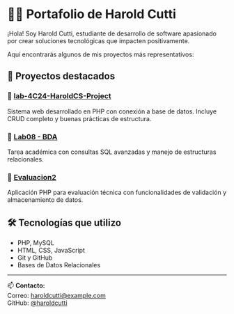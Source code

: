 # 👨‍💻 Portafolio de Harold Cutti

¡Hola! Soy Harold Cutti, estudiante de desarrollo de software apasionado por crear soluciones tecnológicas que impacten positivamente.

Aquí encontrarás algunos de mis proyectos más representativos:

## 🚀 Proyectos destacados

### 📌 [lab-4C24-HaroldCS-Project](https://github.com/haroldcutti/lab-4C24-HaroldCS-Project)
Sistema web desarrollado en PHP con conexión a base de datos. Incluye CRUD completo y buenas prácticas de estructura.

### 📌 [Lab08 - BDA](https://github.com/haroldcutti/Lab08)
Tarea académica con consultas SQL avanzadas y manejo de estructuras relacionales.

### 📌 [Evaluacion2](https://github.com/haroldcutti/Evaluacion2)
Aplicación PHP para evaluación técnica con funcionalidades de validación y almacenamiento de datos.

## 🛠️ Tecnologías que utilizo
- PHP, MySQL
- HTML, CSS, JavaScript
- Git y GitHub
- Bases de Datos Relacionales

---

📫 **Contacto:**  
Correo: haroldcutti@example.com  
GitHub: [@haroldcutti](https://github.com/haroldcutti)
